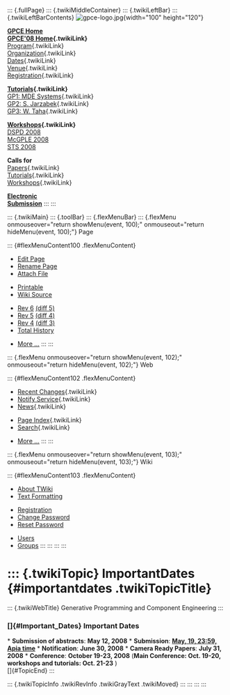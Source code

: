 ::: {.fullPage}
::: {.twikiMiddleContainer}
::: {.twikiLeftBar}
::: {.twikiLeftBarContents}
![gpce-logo.jpg](../pub/GPCE08/WebLeftBar/gpce-logo.jpg){width="100"
height="120"}

**[GPCE Home](http://www.gpce.org/)**\
**[GPCE\'08 Home](WebHome){.twikiLink}**\
[Program](ConferenceProgram){.twikiLink}\
[Organization](ConferenceOrganization){.twikiLink}\
[Dates](ImportantDates){.twikiLink}\
[Venue](ConferenceVenue){.twikiLink}\
[Registration](ConferenceRegistration){.twikiLink}

**[Tutorials](GpceTutorials){.twikiLink}**\
[GP1: MDE Systems](MdeTutorial){.twikiLink}\
[GP2: S. Jarzabek](PowerGenericsTutorial){.twikiLink}\
[GP3: W. Taha](MultiStageProgrammingTutorial){.twikiLink}

**[Workshops](GpceWorkshops){.twikiLink}**\
[DSPD 2008](http://www.labri.fr/perso/reveille/DSPD/2008/)\
[McGPLE
2008](http://www.infosun.fim.uni-passau.de/cl/staff/apel/McGPLE2008/index.html)\
[STS 2008](../Sts/STS08)

**Calls for**\
[Papers](CallForPapers){.twikiLink}\
[Tutorials](CallForTutorials){.twikiLink}\
[Workshops](CallForWorkshops){.twikiLink}

**[Electronic\
Submission](http://www.easychair.org/conferences/?conf=gpce2008)**
:::
:::

::: {.twikiMain}
::: {.toolBar}
::: {.flexMenuBar}
::: {.flexMenu onmouseover="return showMenu(event, 100);" onmouseout="return hideMenu(event, 100);"}
Page

::: {#flexMenuContent100 .flexMenuContent}
-   [Edit
    Page](http://www.program-transformation.org/edit/GPCE08/ImportantDates?t=1536827521)
-   [Rename
    Page](http://www.program-transformation.org/rename/GPCE08/ImportantDates)
-   [Attach
    File](http://www.program-transformation.org/attach/GPCE08/ImportantDates)

<!-- -->

-   [Printable](http://www.program-transformation.org/view/GPCE08/ImportantDates?skin=print.pattern)
-   [Wiki
    Source](http://www.program-transformation.org/view/GPCE08/ImportantDates?skin=text&raw=on&contenttype=text/plain)

<!-- -->

-   [Rev
    6](http://www.program-transformation.org/view/GPCE08/ImportantDates?rev=1.6)
    [(diff 5)](http://www.program-transformation.org/rdiff/GPCE08/ImportantDates?rev1=1.6&rev2=1.5)
-   [Rev
    5](http://www.program-transformation.org/view/GPCE08/ImportantDates?rev=1.5)
    [(diff 4)](http://www.program-transformation.org/rdiff/GPCE08/ImportantDates?rev1=1.5&rev2=1.4)
-   [Rev
    4](http://www.program-transformation.org/view/GPCE08/ImportantDates?rev=1.4)
    [(diff 3)](http://www.program-transformation.org/rdiff/GPCE08/ImportantDates?rev1=1.4&rev2=1.3)
-   [Total
    History](http://www.program-transformation.org/rdiff/GPCE08/ImportantDates)

<!-- -->

-   [More
    \...](http://www.program-transformation.org/oops/GPCE08/ImportantDates?template=oopsmore&param1=1.6&param2=1.6)
:::
:::

::: {.flexMenu onmouseover="return showMenu(event, 102);" onmouseout="return hideMenu(event, 102);"}
Web

::: {#flexMenuContent102 .flexMenuContent}
-   [Recent Changes](WebChanges){.twikiLink}
-   [Notify Service](WebNotify){.twikiLink}
-   [News](WebNews){.twikiLink}

<!-- -->

-   [Page Index](WebIndex){.twikiLink}
-   [Search](WebSearch){.twikiLink}

<!-- -->

-   [More
    \...](http://www.program-transformation.org/oops/GPCE08/ImportantDates?template=oopsmore&param1=1.6&param2=1.6)
:::
:::

::: {.flexMenu onmouseover="return showMenu(event, 103);" onmouseout="return hideMenu(event, 103);"}
Wiki

::: {#flexMenuContent103 .flexMenuContent}
-   [About
    TWiki](http://www.program-transformation.org/view/TWiki/WebHome)
-   [Text
    Formatting](http://www.program-transformation.org/view/TWiki/TextFormattingRules)

<!-- -->

-   [Registration](http://www.program-transformation.org/view/TWiki/TWikiRegistration)
-   [Change
    Password](http://www.program-transformation.org/view/TWiki/ChangePassword)
-   [Reset
    Password](http://www.program-transformation.org/view/TWiki/ResetPassword)

<!-- -->

-   [Users](http://www.program-transformation.org/view/Main/TWikiUsers)
-   [Groups](http://www.program-transformation.org/view/Main/TWikiGroups)
:::
:::
:::
:::

::: {.twikiTopic}
ImportantDates {#importantdates .twikiTopicTitle}
==============

::: {.twikiWebTitle}
Generative Programming and Component Engineering
:::

### []{#Important_Dates} Important Dates

\* **Submission of abstracts**: **May 12, 2008** \* **Submission**:
**[May, 19, 23:59, Apia
time](http://www.timeanddate.com/worldclock/fixedtime.html?month=5&day=19&year=2008&hour=23&min=59&sec=0&p1=282)**
\* **Notification**: **June 30, 2008** \* **Camera Ready Papers**:
**July 31, 2008** \* **Conference**: **October 19-23, 2008** (**Main
Conference: Oct. 19-20, workshops and tutorials: Oct. 21-23** )\
[]{#TopicEnd}
:::

::: {.twikiTopicInfo .twikiRevInfo .twikiGrayText .twikiMoved}
:::
:::
:::
:::
